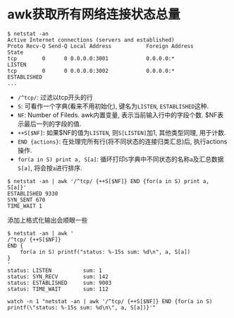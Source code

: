 # awk获取所有网络连接状态总量

```console
$ netstat -an
Active Internet connections (servers and established)
Proto Recv-Q Send-Q Local Address           Foreign Address         State
tcp        0      0 0.0.0.0:3001            0.0.0.0:*               LISTEN
tcp        0      0 0.0.0.0:3002            0.0.0.0:*               ESTABLISHED
...
```

- `/^tcp/`: 过滤以tcp开头的行
- `S`: 可看作一个字典(看来不用初始化), 键名为`LISTEN`, `ESTABLISHED`这种.
- `NF`: Number of Fileds. awk内置变量, 表示当前输入行中的字段个数. $NF表示最后一列的字段的值.
- `++S[$NF]`: 如果$NF的值为`LISTEN`, 则`S[LISTEN]`加1, 其他类型同理, 用于计数.
- `END {actions}`: 在处理完所有行(将不同状态的连接归类汇总)后, 执行actions操作.
- `for(a in S) print a, S[a]`: 循环打印`S`字典中不同状态的名称`a`及汇总数据`S[a]`, 将会按`a`进行排序.

```console
$ netstat -an | awk '/^tcp/ {++S[$NF]} END {for(a in S) print a, S[a]}'
ESTABLISHED 9330
SYN_SENT 670
TIME_WAIT 1
```

添加上格式化输出会顺眼一些

```console
$ netstat -an | awk '
/^tcp/ {++S[$NF]} 
END {
    for(a in S) printf("status: %-15s sum: %d\n", a, S[a])
}
'
status: LISTEN          sum: 1
status: SYN_RECV        sum: 142
status: ESTABLISHED     sum: 9003
status: TIME_WAIT       sum: 112
```

`watch -n 1 "netstat -an | awk '/^tcp/ {++S[$NF]} END {for(a in S) printf(\"status: %-15s sum: %d\n\", a, S[a])}'"`
